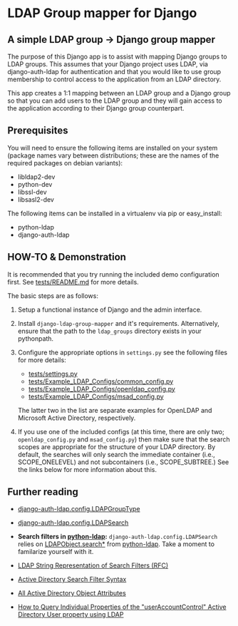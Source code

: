 LDAP Group mapper for Django
============================


A simple LDAP group -> Django group mapper
------------------------------------------

The purpose of this Django app is to assist with mapping Django groups to LDAP groups. This assumes that your Django
project uses LDAP, via django-auth-ldap for authentication and that you would like to use group membership to control
access to the application from an LDAP directory.

This app creates a 1:1 mapping between an LDAP group and a Django group so that you can add users to the LDAP group and
they will gain access to the application according to their Django group counterpart.


Prerequisites
-------------

You will need to ensure the following items are installed on your system (package names vary between distributions; these
are the names of the required packages on debian variants):

* libldap2-dev
* python-dev
* libssl-dev
* libsasl2-dev

The following items can be installed in a virtualenv via pip or easy_install:

* python-ldap
* django-auth-ldap


HOW-TO & Demonstration
----------------------

It is recommended that you try running the included demo configuration first. See [tests/README.md](tests/README.md) for
more details.

The basic steps are as follows:

1.  Setup a functional instance of Django and the admin interface.

2.  Install ``django-ldap-group-mapper`` and it's requirements. Alternatively, ensure that the path to the ``ldap_groups``
    directory exists in your pythonpath.

3.  Configure the appropriate options in ``settings.py`` see the following files for more details:

    *   [tests/settings.py](tests/settings.py)
    *   [tests/Example\_LDAP_Configs/common\_config.py](tests/Example_LDAP_Configs/common_config.py)
    *   [tests/Example\_LDAP_Configs/openldap\_config.py](tests/Example_LDAP_Configs/openldap_config.py)
    *   [tests/Example\_LDAP_Configs/msad\_config.py](tests/Example_LDAP_Configs/msad_config.py)

    The latter two in the list are separate examples for OpenLDAP and Microsoft Active Directory, respectively.

4.  If you use one of the included configs (at this time, there are only two; ``openldap_config.py`` and
    ``msad_config.py``) then make sure that the search scopes are appropriate for the structure of your LDAP directory. By
    default, the searches will only search the immediate container (i.e., SCOPE_ONELEVEL) and not subcontainers (i.e.,
    SCOPE_SUBTREE.) See the links below for more information about this.


Further reading
---------------

*   [django-auth-ldap.config.LDAPGroupType](https://pythonhosted.org/django-auth-ldap/reference.html?highlight=grouptype#django_auth_ldap.config.LDAPGroupType)

*   [django-auth-ldap.config.LDAPSearch](https://pythonhosted.org/django-auth-ldap/reference.html?highlight=ldapsearch#django_auth_ldap.config.LDAPSearch)

*   __Search filters in [python-ldap](http://www.python-ldap.org):__ ``django-auth-ldap.config.LDAPSearch`` relies on
    [LDAPObject.search*](http://www.python-ldap.org/doc/html/ldap.html?highlight=search#ldap.LDAPObject.search) from
    [python-ldap](http://www.python-ldap.org). Take a moment to familarize yourself with it.

*   [LDAP String Representation of Search Filters (RFC)](http://tools.ietf.org/html/rfc4515.html)
   
*   [Active Directory Search Filter Syntax](http://msdn.microsoft.com/en-us/library/aa746475%28v=vs.85%29.aspx)

*   [All Active Directory Object Attributes](http://msdn.microsoft.com/en-us/library/ms675090%28v=vs.85%29.aspx)

*   [How to Query Individual Properties of the "userAccountControl" Active Directory User property using LDAP](http://blogs.msdn.com/b/muaddib/archive/2008/10/08/query-individual-properties-of-the-useraccountcontrol-active-directory-user-property.aspx)
